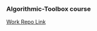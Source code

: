 ### Algorithmic-Toolbox course

[Work Repo Link](https://github.com/rishabh1005/Algorithmic-Toolbox)

